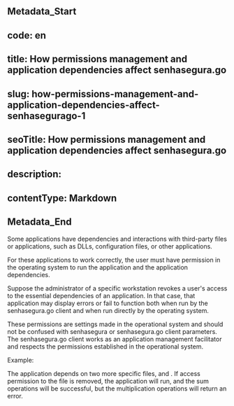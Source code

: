 ## Metadata_Start 
## code: en
## title: How permissions management and application dependencies affect senhasegura.go 
## slug: how-permissions-management-and-application-dependencies-affect-senhasegurago-1 
## seoTitle: How permissions management and application dependencies affect senhasegura.go 
## description:  
## contentType: Markdown 
## Metadata_End
Some applications have dependencies and interactions with third-party files or applications, such as DLLs, configuration files, or other applications.

For these applications to work correctly, the user must have permission in the operating system to run the application and the application dependencies.

Suppose the administrator of a specific workstation revokes a user's access to the essential dependencies of an application. In that case, that application may display errors or fail to function both when run by the senhasegura.go client and when run directly by the operating system.

These permissions are settings made in the operational system and should not be confused with senhasegura or senhasegura.go client parameters. The senhasegura.go client works as an application management facilitator and respects the permissions established in the operational system.

Example:

The  application depends on two more specific files,  and . If access permission to the file  is removed, the application will run, and the sum operations will be successful, but the multiplication operations will return an error.